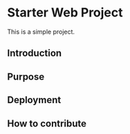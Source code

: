 # Starter Web Project

This is a simple project.

## Introduction

## Purpose

## Deployment

## How to contribute



